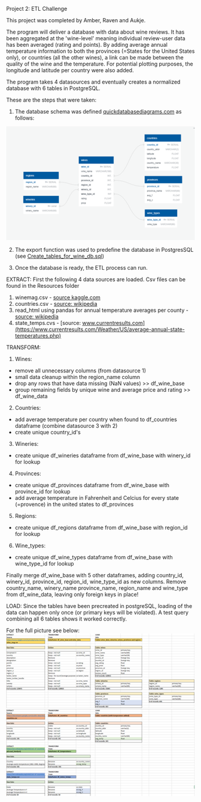 Project 2: ETL Challenge

This project was completed by Amber, Raven and Aukje.

The program will deliver a database with data about wine reviews. It has been aggregated at the 'wine-level' meaning individual review-user data has been averaged (rating and points). By adding average annual temperature information to both the provinces (=States for the United States only), or countries (all the other wines), a link can be made between the quality of the wine and the temperature. For potential plotting purposes, the longitude and latitude per country were also added.
 
The program takes 4 datasources and eventually creates a normalized database with 6 tables in PostgreSQL.

These are the steps that were taken:

1. The database schema was defined [quickdatabasediagrams.com](https://app.quickdatabasediagrams.com) as follows:

![Wine_DB_Diagram.png](Output/Wine_DB_Diagram.png) 

2. The export function was used to predefine the database in PostgresSQL (see [Create_tables_for_wine_db.sql](SQL_Files/Create_tables_for_wine_db.sql))

3. Once the database is ready, the ETL process can run. 

EXTRACT: First the following 4 data sources are loaded. Csv files can be found in the Resources folder
1. winemag.csv - [source kaggle.com](https://www.kaggle.com/zynicide/wine-reviews)
2. countries.csv - [source: wikipedia](https://en.wikipedia.org/wiki/List_of_countries_by_latitude)
3. read_html using pandas for annual temperature averages per county - [source: wikipedia](https://en.wikipedia.org/wiki/List_of_countries_by_average_yearly_temperature) 
4. state_temps.cvs - [source: www.currentresults.com](https://www.currentresults.com/Weather/US/average-annual-state-temperatures.php)

TRANSFORM:
1. Wines:
* remove all unnecessary columns (from datasource 1)
* small data cleanup within the region_name column
* drop any rows that have data missing (NaN values) >> df_wine_base
* group remaining fields by unique wine and average price and rating >> df_wine_data
2. Countries:
* add average temperature per country when found to df_countries dataframe (combine datasource 3 with 2)
* create unique country_id's
3. Wineries:
* create unique df_wineries dataframe from df_wine_base with winery_id for lookup
4. Provinces:
* create unique df_provinces dataframe from df_wine_base with province_id for lookup
* add average temperature in Fahrenheit and Celcius for every state (=provence) in the united states to df_provinces
5. Regions:
* create unique df_regions dataframe from df_wine_base with region_id for lookup
6. Wine_types:
* create unique df_wine_types dataframe from df_wine_base with wine_type_id for lookup	
		
Finally merge df_wine_base with 5 other dataframes, adding country_id, winery_id, province_id, region_id, wine_type_id as new columns.
Remove country_name, winery_name province_name, region_name and wine_type from df_wine_data, leaving only foreign keys in place!

LOAD: Since the tables have been precreated in postgreSQL, loading of the data can happen only once (or primary keys will be violated). A test query combining all 6 tables shows it worked correctly.

For the full picture see below:
![Overview_1.png](Output/Overview_1.png) 
![Overview_2.png](Output/Overview_2.png) 



